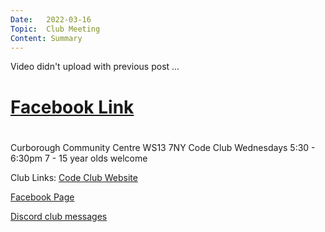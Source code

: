 ```yaml
---
Date:   2022-03-16
Topic:  Club Meeting
Content: Summary
---
```

Video didn't upload with previous post ...

# [Facebook Link](https://www.facebook.com/1481985248595237/posts/4696452550481808/)

#
Curborough Community Centre
WS13 7NY
Code Club
Wednesdays 5:30 - 6:30pm
7 - 15 year olds welcome

Club Links:
[Code Club Website](https://lichfield-code-club.github.io/)

[Facebook Page](https://www.facebook.com/LichfieldCoders)

[Discord club messages](https://discord.gg/szz6xGK)
